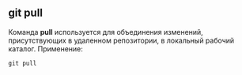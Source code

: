 ## git pull

Команда **pull** используется для объединения изменений, присутствующих в удаленном репозитории, в локальный рабочий каталог. Применение:
```
git pull
```